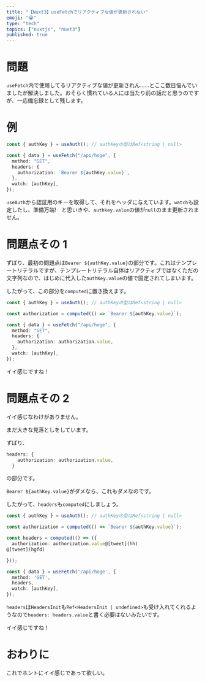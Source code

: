 ```yaml
---
title: "【Nuxt3】useFetchでリアクティブな値が更新されない"
emoji: "😭"
type: "tech"
topics: ["nuxtjs", "nuxt3"]
published: true
---
```


# 問題

`useFetch`内で使用してるリアクティブな値が更新されん……とここ数日悩んでいましたが解決しました。おそらく慣れている人には当たり前の話だと思うのですが、一応備忘録として残します。

# 例

```ts
const { authKey } = useAuth(); // authKeyの型はRef<string | null>

const { data } = useFetch("/api/hoge", {
  method: "GET",
  headers: {
    authorization: `Bearer ${authKey.value}`,
  },
  watch: [authKey],
});
```

`useAuth`から認証用のキーを取得して、それをヘッダに与えています。`watch`も設定したし、準備万端!　と思いきや、`authkey.value`の値が`null`のまま更新されません。

# 問題点その 1

ずばり、最初の問題点は`Bearer ${authKey.value}`の部分です。これはテンプレートリテラルですが、テンプレートリテラル自体はリアクティブではなくただの文字列なので、はじめに代入した`authKey.value`の値で固定されてしまいます。

したがって、この部分を`computed`に置き換えます。

```ts
const { authKey } = useAuth(); // authKeyの型はRef<string | null>

const authorization = computed(() => `Bearer ${authKey.value}`);

const { data } = useFetch("/api/hoge", {
  method: "GET",
  headers: {
    authorization: authorization.value,
  },
  watch: [authKey],
});
```

イイ感じですね！

# 問題点その 2

イイ感じなわけがありません。

まだ大きな見落としをしています。

ずばり、

```ts
headers: {
    authorization: authorization.value,
  }
```

の部分です。

`Bearer ${authKey.value}`がダメなら、これもダメなのです。

したがって、`headers`も`computed`にしましょう。

```ts
const { authKey } = useAuth(); // authKeyの型はRef<string | null>

const authorization = computed(() => `Bearer ${authKey.value}`);

const headers = computed(() => ({
  authorization: authorization.value@[tweet](hh)
@[tweet](hgfd)

}));

const { data } = useFetch('/api/hoge', {
  method: 'GET',
  headers,
  watch: [authKey],
});
```

`headers`は`HeadersInit`も`Ref<HeadersInit | undefined>`も受け入れてくれるようなので`headers: headers.value`と書く必要はないみたいです。

イイ感じですね！

# おわりに

これでホントにイイ感じであって欲しい。
